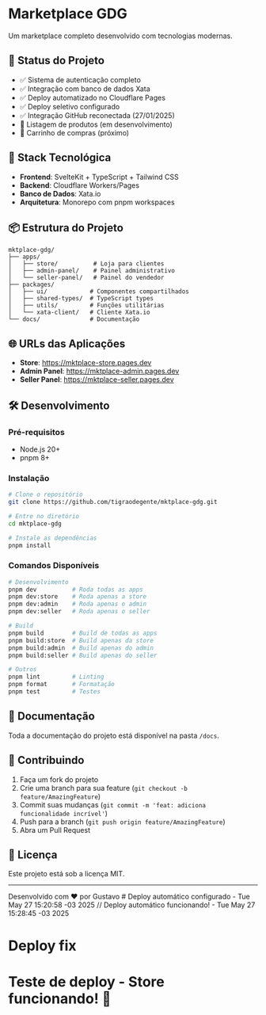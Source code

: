 # Marketplace GDG

Um marketplace completo desenvolvido com tecnologias modernas.

## 🎯 Status do Projeto

- ✅ Sistema de autenticação completo
- ✅ Integração com banco de dados Xata
- ✅ Deploy automatizado no Cloudflare Pages
- ✅ Deploy seletivo configurado
- ✅ Integração GitHub reconectada (27/01/2025)
- 🚧 Listagem de produtos (em desenvolvimento)
- 🚧 Carrinho de compras (próximo)

## 🚀 Stack Tecnológica

- **Frontend**: SvelteKit + TypeScript + Tailwind CSS
- **Backend**: Cloudflare Workers/Pages
- **Banco de Dados**: Xata.io
- **Arquitetura**: Monorepo com pnpm workspaces

## 📦 Estrutura do Projeto

```
mktplace-gdg/
├── apps/
│   ├── store/          # Loja para clientes
│   ├── admin-panel/    # Painel administrativo
│   └── seller-panel/   # Painel do vendedor
├── packages/
│   ├── ui/            # Componentes compartilhados
│   ├── shared-types/  # TypeScript types
│   ├── utils/         # Funções utilitárias
│   └── xata-client/   # Cliente Xata.io
└── docs/              # Documentação
```

## 🌐 URLs das Aplicações

- **Store**: https://mktplace-store.pages.dev
- **Admin Panel**: https://mktplace-admin.pages.dev
- **Seller Panel**: https://mktplace-seller.pages.dev

## 🛠️ Desenvolvimento

### Pré-requisitos
- Node.js 20+
- pnpm 8+

### Instalação
```bash
# Clone o repositório
git clone https://github.com/tigraodegente/mktplace-gdg.git

# Entre no diretório
cd mktplace-gdg

# Instale as dependências
pnpm install
```

### Comandos Disponíveis
```bash
# Desenvolvimento
pnpm dev          # Roda todas as apps
pnpm dev:store    # Roda apenas a store
pnpm dev:admin    # Roda apenas o admin
pnpm dev:seller   # Roda apenas o seller

# Build
pnpm build        # Build de todas as apps
pnpm build:store  # Build apenas da store
pnpm build:admin  # Build apenas do admin
pnpm build:seller # Build apenas do seller

# Outros
pnpm lint         # Linting
pnpm format       # Formatação
pnpm test         # Testes
```

## 📝 Documentação

Toda a documentação do projeto está disponível na pasta `/docs`.

## 🤝 Contribuindo

1. Faça um fork do projeto
2. Crie uma branch para sua feature (`git checkout -b feature/AmazingFeature`)
3. Commit suas mudanças (`git commit -m 'feat: adiciona funcionalidade incrível'`)
4. Push para a branch (`git push origin feature/AmazingFeature`)
5. Abra um Pull Request

## 📄 Licença

Este projeto está sob a licença MIT.

---

Desenvolvido com ❤️ por Gustavo # Deploy automático configurado - Tue May 27 15:20:58 -03 2025
// Deploy automático funcionando! - Tue May 27 15:28:45 -03 2025
# Deploy fix
# Teste de deploy - Store funcionando! 🚀

